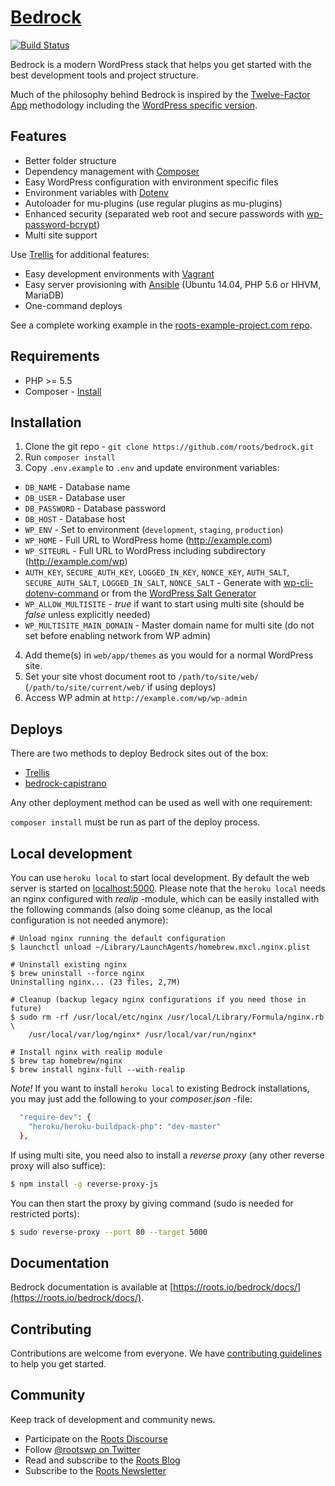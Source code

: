 # [Bedrock](https://roots.io/bedrock/)
[![Build Status](https://travis-ci.org/roots/bedrock.svg)](https://travis-ci.org/roots/bedrock)

Bedrock is a modern WordPress stack that helps you get started with the best development tools and project structure.

Much of the philosophy behind Bedrock is inspired by the [Twelve-Factor App](http://12factor.net/) methodology including the [WordPress specific version](https://roots.io/twelve-factor-wordpress/).

## Features

* Better folder structure
* Dependency management with [Composer](http://getcomposer.org)
* Easy WordPress configuration with environment specific files
* Environment variables with [Dotenv](https://github.com/vlucas/phpdotenv)
* Autoloader for mu-plugins (use regular plugins as mu-plugins)
* Enhanced security (separated web root and secure passwords with [wp-password-bcrypt](https://github.com/roots/wp-password-bcrypt))
* Multi site support

Use [Trellis](https://github.com/roots/trellis) for additional features:

* Easy development environments with [Vagrant](http://www.vagrantup.com/)
* Easy server provisioning with [Ansible](http://www.ansible.com/) (Ubuntu 14.04, PHP 5.6 or HHVM, MariaDB)
* One-command deploys

See a complete working example in the [roots-example-project.com repo](https://github.com/roots/roots-example-project.com).

## Requirements

* PHP >= 5.5
* Composer - [Install](https://getcomposer.org/doc/00-intro.md#installation-linux-unix-osx)

## Installation

1. Clone the git repo - `git clone https://github.com/roots/bedrock.git`
2. Run `composer install`
3. Copy `.env.example` to `.env` and update environment variables:
  * `DB_NAME` - Database name
  * `DB_USER` - Database user
  * `DB_PASSWORD` - Database password
  * `DB_HOST` - Database host
  * `WP_ENV` - Set to environment (`development`, `staging`, `production`)
  * `WP_HOME` - Full URL to WordPress home (http://example.com)
  * `WP_SITEURL` - Full URL to WordPress including subdirectory (http://example.com/wp)
  * `AUTH_KEY`, `SECURE_AUTH_KEY`, `LOGGED_IN_KEY`, `NONCE_KEY`, `AUTH_SALT`, `SECURE_AUTH_SALT`, `LOGGED_IN_SALT`, `NONCE_SALT` - Generate with [wp-cli-dotenv-command](https://github.com/aaemnnosttv/wp-cli-dotenv-command) or from the [WordPress Salt Generator](https://api.wordpress.org/secret-key/1.1/salt/)
  * `WP_ALLOW_MULTISITE` - *true* if want to start using multi site (should be *false* unless explicitly needed)
  * `WP_MULTISITE_MAIN_DOMAIN` - Master domain name for multi site (do not set before enabling network from WP admin)
4. Add theme(s) in `web/app/themes` as you would for a normal WordPress site.
5. Set your site vhost document root to `/path/to/site/web/` (`/path/to/site/current/web/` if using deploys)
6. Access WP admin at `http://example.com/wp/wp-admin`

## Deploys

There are two methods to deploy Bedrock sites out of the box:

* [Trellis](https://github.com/roots/trellis)
* [bedrock-capistrano](https://github.com/roots/bedrock-capistrano)

Any other deployment method can be used as well with one requirement:

`composer install` must be run as part of the deploy process.

## Local development

You can use `heroku local` to start local development. By default the web server is started on [localhost:5000](http://localhost:5000). Please note that the `heroku local` needs an nginx configured with *realip* -module, which can be easily installed with the following commands (also doing some cleanup, as the local configuration is not needed anymore):

```
# Unload nginx running the default configuration
$ launchctl unload ~/Library/LaunchAgents/homebrew.mxcl.nginx.plist

# Uninstall existing nginx
$ brew uninstall --force nginx
Uninstalling nginx... (23 files, 2,7M)

# Cleanup (backup legacy nginx configurations if you need those in future)
$ sudo rm -rf /usr/local/etc/nginx /usr/local/Library/Formula/nginx.rb \
    /usr/local/var/log/nginx* /usr/local/var/run/nginx*

# Install nginx with realip module
$ brew tap homebrew/nginx
$ brew install nginx-full --with-realip
```

*Note!* If you want to install `heroku local` to existing Bedrock installations, you may just add the following to your *composer.json* -file:

```sh
  "require-dev": {
    "heroku/heroku-buildpack-php": "dev-master"
  },
```

If using multi site, you need also to install a *reverse proxy* (any other reverse proxy will also suffice):

```sh
$ npm install -g reverse-proxy-js
```

You can then start the proxy by giving command (sudo is needed for restricted ports):

```sh
$ sudo reverse-proxy --port 80 --target 5000
```

## Documentation

Bedrock documentation is available at [https://roots.io/bedrock/docs/](https://roots.io/bedrock/docs/).

## Contributing

Contributions are welcome from everyone. We have [contributing guidelines](CONTRIBUTING.md) to help you get started.

## Community

Keep track of development and community news.

* Participate on the [Roots Discourse](https://discourse.roots.io/)
* Follow [@rootswp on Twitter](https://twitter.com/rootswp)
* Read and subscribe to the [Roots Blog](https://roots.io/blog/)
* Subscribe to the [Roots Newsletter](https://roots.io/subscribe/)
